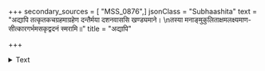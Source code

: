 +++
secondary_sources = [ "MSS_0876",]
jsonClass = "Subhaashita"
text = "अद्यापि तत्कृतकचग्रहमाग्रहेण दन्तैर्मया दशनवाससि खण्ड्यमाने।  \nतस्या मनाङ्मुकुलिताक्षमलक्ष्यमाण- सीत्कारगर्भमसकृद्वदनं स्मरामि॥"
title = "अद्यापि"

+++

<details><summary>Text</summary>

अद्यापि तत्कृतकचग्रहमाग्रहेण दन्तैर्मया दशनवाससि खण्ड्यमाने।  
तस्या मनाङ्मुकुलिताक्षमलक्ष्यमाण- सीत्कारगर्भमसकृद्वदनं स्मरामि॥
</details>

